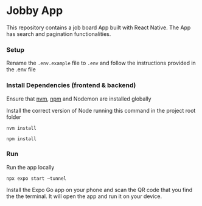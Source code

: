# Jobby App

This repository contains a job board App built with React Native. The App has search and pagination functionalities.

### Setup

Rename the `.env.example` file to `.env` and follow the instructions provided in the .env file

### Install Dependencies (frontend & backend)

Ensure that [nvm](https://github.com/nvm-sh/nvm), [npm](https://www.npmjs.com/) and Nodemon are installed globally

Install the correct version of Node running this command in the project root folder

```
nvm install
```

```
npm install
```

### Run

Run the app locally

```
npx expo start —tunnel

```

Install the Expo Go app on your phone and scan the QR code that you find the the terminal. It will open the app and run it on your device.
